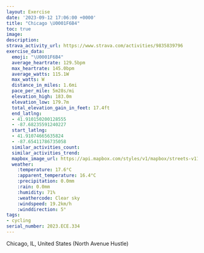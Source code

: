 ```yaml
---
layout: Exercise
date: '2023-09-12 17:06:00 +0000'
title: "Chicago \U0001F6B4"
toc: true
image:
description:
strava_activity_url: https://www.strava.com/activities/9835839796
exercise_data:
  emoji: "\U0001F6B4"
  average_heartrate: 129.5bpm
  max_heartrate: 145.0bpm
  average_watts: 115.1W
  max_watts: W
  distance_in_miles: 1.6mi
  pace_per_mile: 5m28s/mi
  elevation_high: 183.0m
  elevation_low: 179.7m
  total_elevation_gain_in_feet: 17.4ft
  end_latlng:
  - 41.910150200128555
  - -87.68235591240227
  start_latlng:
  - 41.91074665635824
  - -87.65411786735058
  similar_activities_count:
  similar_activities_trend:
  mapbox_image_url: https://api.mapbox.com/styles/v1/mapbox/streets-v11/static/path-5+787af2-1.0(wux~Fro_vO%40tMFrGF%60QFtAJTMrACpAP%60VRtm%40JjEBVDDb%40Db%40NfBDP%40DBHJBX%3FBEAy%40%7B%40kA%40IFi%40FOTMZEXCZLdQ),pin-s-s+e5b22e(-87.65706,41.91084),pin-s-f+89ae00(-87.68097000000002,41.91046)/auto/800x800?access_token=pk.eyJ1Ijoiam9zaGJlY2ttYW4iLCJhIjoiY205eWR2aDd1MWZ6djJrbXc4a3M0bWZleiJ9.XiG9OWkNcZk2QzjJbxLB4A
  weather:
    :temperature: 17.6°C
    :apparent_temperature: 16.4°C
    :precipitation: 0.0mm
    :rain: 0.0mm
    :humidity: 71%
    :weathercode: Clear sky
    :windspeed: 19.2km/h
    :winddirection: 5°
tags:
- cycling
serial_number: 2023.ECE.334
---
```

Chicago, IL, United States (North Avenue Hustle)
